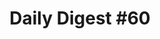 ---
layout: post
title: "Daily Digest &#35;60"
type: digest
tags: 
    - daily
    - development
description: ""
publish: false
---